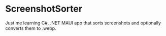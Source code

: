 # ScreenshotSorter

Just me learning C#. 
.NET MAUI app that sorts screenshots and optionally converts them to .webp.
